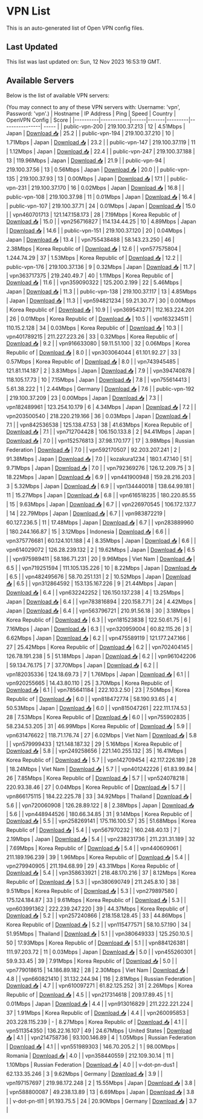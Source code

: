 # VPN List

This is an auto-generated list of Open VPN config files.

## Last Updated

This list was last updated on: Sun, 12 Nov 2023 16:53:19 GMT.

## Available Servers

Below is the list of available VPN servers:

(You may connect to any of these VPN servers with: Username: 'vpn', Password: 'vpn'.)
| Hostname | IP Address | Ping | Speed | Country | OpenVPN Config | Score |
|----------|------------|------|-------|---------|----------------| ----- |
| public-vpn-200 | 219.100.37.213 | 12 | 4.51Mbps | Japan | [Download 📥](./configs/server_0_JP.ovpn) | 25.2 |
| public-vpn-194 | 219.100.37.210 | 10 | 1.71Mbps | Japan | [Download 📥](./configs/server_1_JP.ovpn) | 23.2 |
| public-vpn-147 | 219.100.37.119 | 11 | 1.12Mbps | Japan | [Download 📥](./configs/server_2_JP.ovpn) | 22.4 |
| public-vpn-247 | 219.100.37.188 | 13 | 119.96Mbps | Japan | [Download 📥](./configs/server_3_JP.ovpn) | 21.9 |
| public-vpn-94 | 219.100.37.56 | 13 | 0.56Mbps | Japan | [Download 📥](./configs/server_4_JP.ovpn) | 20.0 |
| public-vpn-135 | 219.100.37.93 | 13 | 0.00Mbps | Japan | [Download 📥](./configs/server_5_JP.ovpn) | 17.1 |
| public-vpn-231 | 219.100.37.170 | 16 | 0.02Mbps | Japan | [Download 📥](./configs/server_6_JP.ovpn) | 16.8 |
| public-vpn-108 | 219.100.37.98 | 11 | 0.01Mbps | Japan | [Download 📥](./configs/server_7_JP.ovpn) | 16.4 |
| public-vpn-107 | 219.100.37.71 | 24 | 0.01Mbps | Japan | [Download 📥](./configs/server_8_JP.ovpn) | 15.0 |
| vpn460701713 | 121.147.158.173 | 28 | 7.19Mbps | Korea Republic of | [Download 📥](./configs/server_9_KR.ovpn) | 15.0 |
| vpn256716827 | 114.134.44.25 | 10 | 4.89Mbps | Japan | [Download 📥](./configs/server_10_JP.ovpn) | 14.6 |
| public-vpn-151 | 219.100.37.120 | 20 | 0.04Mbps | Japan | [Download 📥](./configs/server_11_JP.ovpn) | 13.4 |
| vpn755438488 | 58.143.23.250 | 46 | 2.38Mbps | Korea Republic of | [Download 📥](./configs/server_12_KR.ovpn) | 12.6 |
| vpn577575804 | 1.244.74.29 | 37 | 1.53Mbps | Korea Republic of | [Download 📥](./configs/server_13_KR.ovpn) | 12.2 |
| public-vpn-176 | 219.100.37.136 | 9 | 0.32Mbps | Japan | [Download 📥](./configs/server_14_JP.ovpn) | 11.7 |
| vpn363717375 | 219.240.49.7 | 40 | 1.11Mbps | Korea Republic of | [Download 📥](./configs/server_15_KR.ovpn) | 11.6 |
| vpn359090322 | 125.200.2.199 | 22 | 5.46Mbps | Japan | [Download 📥](./configs/server_16_JP.ovpn) | 11.3 |
| public-vpn-138 | 219.100.37.117 | 13 | 4.85Mbps | Japan | [Download 📥](./configs/server_17_JP.ovpn) | 11.3 |
| vpn594821234 | 59.21.30.77 | 30 | 0.00Mbps | Korea Republic of | [Download 📥](./configs/server_18_KR.ovpn) | 10.9 |
| vpn369543271 | 112.163.224.201 | 26 | 0.01Mbps | Korea Republic of | [Download 📥](./configs/server_19_KR.ovpn) | 10.5 |
| vpn163234511 | 110.15.2.128 | 34 | 0.03Mbps | Korea Republic of | [Download 📥](./configs/server_20_KR.ovpn) | 10.3 |
| vpn401789215 | 211.227.223.26 | 33 | 0.32Mbps | Korea Republic of | [Download 📥](./configs/server_21_KR.ovpn) | 9.2 |
| vpn916633080 | 59.11.51.100 | 32 | 0.06Mbps | Korea Republic of | [Download 📥](./configs/server_22_KR.ovpn) | 8.0 |
| vpn303064044 | 61.101.92.27 | 33 | 0.57Mbps | Korea Republic of | [Download 📥](./configs/server_23_KR.ovpn) | 8.0 |
| vpn743945485 | 121.81.114.187 | 2 | 3.83Mbps | Japan | [Download 📥](./configs/server_24_JP.ovpn) | 7.9 |
| vpn394740878 | 118.105.17.73 | 10 | 7.15Mbps | Japan | [Download 📥](./configs/server_25_JP.ovpn) | 7.8 |
| vpn755614413 | 5.61.38.222 | 1 | 2.44Mbps | Germany | [Download 📥](./configs/server_26_DE.ovpn) | 7.6 |
| public-vpn-192 | 219.100.37.209 | 23 | 0.00Mbps | Japan | [Download 📥](./configs/server_27_JP.ovpn) | 7.3 |
| vpn182489961 | 123.254.10.179 | 6 | 4.34Mbps | Japan | [Download 📥](./configs/server_28_JP.ovpn) | 7.2 |
| vpn203500540 | 218.220.219.166 | 36 | 0.03Mbps | Japan | [Download 📥](./configs/server_29_JP.ovpn) | 7.1 |
| vpn842536538 | 125.138.47.53 | 38 | 41.63Mbps | Korea Republic of | [Download 📥](./configs/server_30_KR.ovpn) | 7.1 |
| vpn712704428 | 106.150.133.8 | 2 | 94.41Mbps | Japan | [Download 📥](./configs/server_31_JP.ovpn) | 7.0 |
| vpn152576813 | 37.98.170.177 | 17 | 3.98Mbps | Russian Federation | [Download 📥](./configs/server_32_RU.ovpn) | 7.0 |
| vpn592170507 | 92.203.207.241 | 2 | 91.38Mbps | Japan | [Download 📥](./configs/server_33_JP.ovpn) | 7.0 |
| kozakura1234 | 180.1.47.140 | 51 | 9.71Mbps | Japan | [Download 📥](./configs/server_34_JP.ovpn) | 7.0 |
| vpn792369276 | 126.12.209.75 | 3 | 18.22Mbps | Japan | [Download 📥](./configs/server_35_JP.ovpn) | 6.9 |
| vpn441900948 | 159.28.216.203 | 3 | 5.32Mbps | Japan | [Download 📥](./configs/server_36_JP.ovpn) | 6.9 |
| vpn134440018 | 138.64.99.181 | 11 | 15.27Mbps | Japan | [Download 📥](./configs/server_37_JP.ovpn) | 6.8 |
| vpn616518235 | 180.220.85.55 | 15 | 9.63Mbps | Japan | [Download 📥](./configs/server_38_JP.ovpn) | 6.7 |
| vpn226970545 | 106.172.137.7 | 14 | 22.79Mbps | Japan | [Download 📥](./configs/server_39_JP.ovpn) | 6.7 |
| vpn983872219 | 60.127.236.5 | 11 | 17.48Mbps | Japan | [Download 📥](./configs/server_40_JP.ovpn) | 6.7 |
| vpn283889960 | 180.244.166.87 | 15 | 3.12Mbps | Indonesia | [Download 📥](./configs/server_41_ID.ovpn) | 6.6 |
| vpn375776681 | 60.124.101.188 | 4 | 8.35Mbps | Japan | [Download 📥](./configs/server_42_JP.ovpn) | 6.6 |
| vpn614029072 | 126.28.239.132 | 2 | 19.62Mbps | Japan | [Download 📥](./configs/server_43_JP.ovpn) | 6.5 |
| vpn975989411 | 58.186.71.231 | 20 | 9.96Mbps | Viet Nam | [Download 📥](./configs/server_44_VN.ovpn) | 6.5 |
| vpn719251594 | 111.105.135.226 | 10 | 8.22Mbps | Japan | [Download 📥](./configs/server_45_JP.ovpn) | 6.5 |
| vpn482495676 | 58.70.251.131 | 2 | 10.52Mbps | Japan | [Download 📥](./configs/server_46_JP.ovpn) | 6.5 |
| vpn312864592 | 153.135.167.226 | 9 | 21.44Mbps | Japan | [Download 📥](./configs/server_47_JP.ovpn) | 6.4 |
| vpn632242252 | 126.150.137.238 | 4 | 13.25Mbps | Japan | [Download 📥](./configs/server_48_JP.ovpn) | 6.4 |
| vpn783816894 | 220.158.7.71 | 24 | 4.42Mbps | Japan | [Download 📥](./configs/server_49_JP.ovpn) | 6.4 |
| vpn563796721 | 210.91.56.18 | 30 | 3.18Mbps | Korea Republic of | [Download 📥](./configs/server_50_KR.ovpn) | 6.3 |
| vpn181523838 | 122.50.61.75 | 6 | 7.16Mbps | Japan | [Download 📥](./configs/server_51_JP.ovpn) | 6.3 |
| vpn320959004 | 60.82.115.26 | 3 | 6.62Mbps | Japan | [Download 📥](./configs/server_52_JP.ovpn) | 6.2 |
| vpn475589119 | 121.177.247.166 | 27 | 25.42Mbps | Korea Republic of | [Download 📥](./configs/server_53_KR.ovpn) | 6.2 |
| vpn702404145 | 126.78.191.238 | 5 | 51.18Mbps | Japan | [Download 📥](./configs/server_54_JP.ovpn) | 6.2 |
| vpn961042206 | 59.134.76.175 | 7 | 37.70Mbps | Japan | [Download 📥](./configs/server_55_JP.ovpn) | 6.2 |
| vpn182035336 | 124.18.69.73 | 7 | 1.76Mbps | Japan | [Download 📥](./configs/server_56_JP.ovpn) | 6.1 |
| vpn920255665 | 14.43.80.110 | 25 | 3.70Mbps | Korea Republic of | [Download 📥](./configs/server_57_KR.ovpn) | 6.1 |
| vpn785641184 | 222.103.2.50 | 23 | 7.50Mbps | Korea Republic of | [Download 📥](./configs/server_58_KR.ovpn) | 6.0 |
| vpn818472774 | 58.190.93.65 | 4 | 50.53Mbps | Japan | [Download 📥](./configs/server_59_JP.ovpn) | 6.0 |
| vpn815047261 | 222.111.174.53 | 28 | 7.53Mbps | Korea Republic of | [Download 📥](./configs/server_60_KR.ovpn) | 6.0 |
| vpn755902835 | 58.234.53.205 | 31 | 46.99Mbps | Korea Republic of | [Download 📥](./configs/server_61_KR.ovpn) | 5.9 |
| vpn631476622 | 118.71.176.74 | 27 | 6.02Mbps | Viet Nam | [Download 📥](./configs/server_62_VN.ovpn) | 5.8 |
| vpn579999433 | 121.148.187.32 | 29 | 5.16Mbps | Korea Republic of | [Download 📥](./configs/server_63_KR.ovpn) | 5.8 |
| vpn249258656 | 221.140.255.132 | 35 | 16.41Mbps | Korea Republic of | [Download 📥](./configs/server_64_KR.ovpn) | 5.7 |
| vpn142709454 | 42.117.226.189 | 28 | 18.24Mbps | Viet Nam | [Download 📥](./configs/server_65_VN.ovpn) | 5.7 |
| vpn401242226 | 61.83.99.84 | 26 | 7.85Mbps | Korea Republic of | [Download 📥](./configs/server_66_KR.ovpn) | 5.7 |
| vpn524078218 | 220.93.38.46 | 27 | 0.04Mbps | Korea Republic of | [Download 📥](./configs/server_67_KR.ovpn) | 5.7 |
| vpn866175115 | 184.22.225.78 | 33 | 34.92Mbps | Thailand | [Download 📥](./configs/server_68_TH.ovpn) | 5.6 |
| vpn720060908 | 126.28.89.122 | 8 | 2.38Mbps | Japan | [Download 📥](./configs/server_69_JP.ovpn) | 5.6 |
| vpn448944526 | 180.66.34.85 | 31 | 9.14Mbps | Korea Republic of | [Download 📥](./configs/server_70_KR.ovpn) | 5.5 |
| vpn258269141 | 175.116.100.57 | 35 | 51.68Mbps | Korea Republic of | [Download 📥](./configs/server_71_KR.ovpn) | 5.4 |
| vpn567970232 | 160.248.40.13 | 7 | 2.19Mbps | Japan | [Download 📥](./configs/server_72_JP.ovpn) | 5.4 |
| vpn238231736 | 211.231.31.189 | 32 | 7.69Mbps | Korea Republic of | [Download 📥](./configs/server_73_KR.ovpn) | 5.4 |
| vpn440609061 | 211.189.196.239 | 39 | 1.96Mbps | Korea Republic of | [Download 📥](./configs/server_74_KR.ovpn) | 5.4 |
| vpn279940905 | 211.194.68.99 | 29 | 43.31Mbps | Korea Republic of | [Download 📥](./configs/server_75_KR.ovpn) | 5.4 |
| vpn358633921 | 218.48.170.216 | 37 | 8.12Mbps | Korea Republic of | [Download 📥](./configs/server_76_KR.ovpn) | 5.3 |
| vpn380690749 | 211.245.8.10 | 38 | 9.51Mbps | Korea Republic of | [Download 📥](./configs/server_77_KR.ovpn) | 5.3 |
| vpn279897580 | 175.124.184.87 | 33 | 9.61Mbps | Korea Republic of | [Download 📥](./configs/server_78_KR.ovpn) | 5.3 |
| vpn603991362 | 222.239.247.220 | 39 | 44.37Mbps | Korea Republic of | [Download 📥](./configs/server_79_KR.ovpn) | 5.2 |
| vpn257240866 | 218.158.128.45 | 33 | 44.86Mbps | Korea Republic of | [Download 📥](./configs/server_80_KR.ovpn) | 5.2 |
| vpn115477571 | 58.10.57.190 | 34 | 51.95Mbps | Thailand | [Download 📥](./configs/server_81_TH.ovpn) | 5.1 |
| vpn380649333 | 125.250.10.5 | 50 | 17.93Mbps | Korea Republic of | [Download 📥](./configs/server_82_KR.ovpn) | 5.1 |
| vpn884126381 | 111.97.203.72 | 11 | 0.03Mbps | Japan | [Download 📥](./configs/server_83_JP.ovpn) | 5.0 |
| vpn455260301 | 59.9.33.45 | 39 | 7.91Mbps | Korea Republic of | [Download 📥](./configs/server_84_KR.ovpn) | 5.0 |
| vpn779018615 | 14.186.89.182 | 28 | 2.30Mbps | Viet Nam | [Download 📥](./configs/server_85_VN.ovpn) | 4.8 |
| vpn660821410 | 31.132.244.94 | 116 | 2.81Mbps | Russian Federation | [Download 📥](./configs/server_86_RU.ovpn) | 4.7 |
| vpn610097271 | 61.82.125.252 | 31 | 2.26Mbps | Korea Republic of | [Download 📥](./configs/server_87_KR.ovpn) | 4.5 |
| vpn217314618 | 209.17.89.45 | 1 | 0.01Mbps | Japan | [Download 📥](./configs/server_88_JP.ovpn) | 4.4 |
| vpn913016829 | 211.222.221.224 | 37 | 1.91Mbps | Korea Republic of | [Download 📥](./configs/server_89_KR.ovpn) | 4.4 |
| vpn260095853 | 203.228.115.239 | - | 8.27Mbps | Korea Republic of | [Download 📥](./configs/server_90_KR.ovpn) | 4.1 |
| vpn511354350 | 136.22.16.107 | 49 | 24.67Mbps | United States | [Download 📥](./configs/server_91_US.ovpn) | 4.1 |
| vpn214758736 | 93.100.146.89 | 4 | 1.05Mbps | Russian Federation | [Download 📥](./configs/server_92_RU.ovpn) | 4.1 |
| vpn551989303 | 146.70.205.2 | 1 | 98.00Mbps | Romania | [Download 📥](./configs/server_93_RO.ovpn) | 4.0 |
| vpn358440559 | 212.109.30.14 | 11 | 1.10Mbps | Russian Federation | [Download 📥](./configs/server_94_RU.ovpn) | 4.0 |
| v-dot-pn-dus1 | 62.133.35.246 | 3 | 9.62Mbps | Germany | [Download 📥](./configs/server_95_DE.ovpn) | 3.9 |
| vpn197157697 | 219.98.172.248 | 2 | 15.55Mbps | Japan | [Download 📥](./configs/server_96_JP.ovpn) | 3.8 |
| vpn588800087 | 49.238.13.89 | 13 | 6.69Mbps | Japan | [Download 📥](./configs/server_97_JP.ovpn) | 3.8 |
| v-dot-pn-tll1 | 91.193.75.5 | 24 | 20.90Mbps | Germany | [Download 📥](./configs/server_98_DE.ovpn) | 3.7 |
